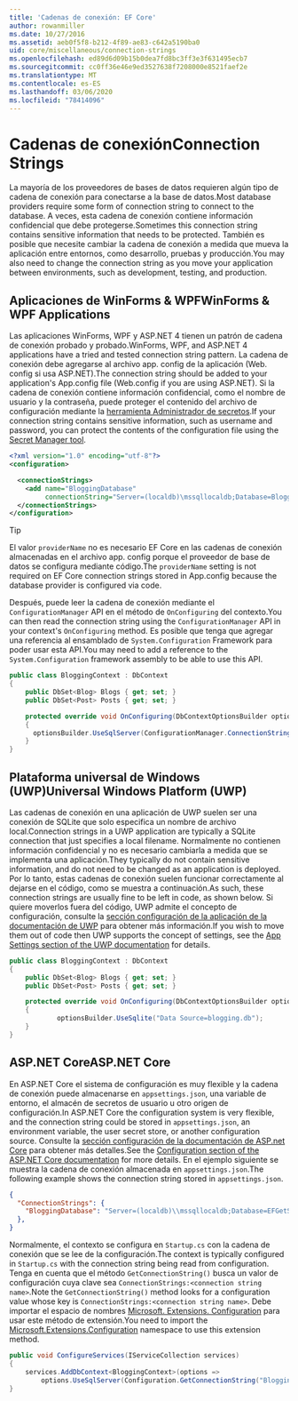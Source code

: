 ```yaml
---
title: 'Cadenas de conexión: EF Core'
author: rowanmiller
ms.date: 10/27/2016
ms.assetid: aeb0f5f8-b212-4f89-ae83-c642a5190ba0
uid: core/miscellaneous/connection-strings
ms.openlocfilehash: ed89d6d09b15b0dea7fd8bc3ff3e3f631495ecb7
ms.sourcegitcommit: cc0ff36e46e9ed3527638f7208000e8521faef2e
ms.translationtype: MT
ms.contentlocale: es-ES
ms.lasthandoff: 03/06/2020
ms.locfileid: "78414096"
---
```

# <a name="connection-strings"></a><span data-ttu-id="85491-102">Cadenas de conexión</span><span class="sxs-lookup"><span data-stu-id="85491-102">Connection Strings</span></span>

<span data-ttu-id="85491-103">La mayoría de los proveedores de bases de datos requieren algún tipo de cadena de conexión para conectarse a la base de datos.</span><span class="sxs-lookup"><span data-stu-id="85491-103">Most database providers require some form of connection string to connect to the database.</span></span> <span data-ttu-id="85491-104">A veces, esta cadena de conexión contiene información confidencial que debe protegerse.</span><span class="sxs-lookup"><span data-stu-id="85491-104">Sometimes this connection string contains sensitive information that needs to be protected.</span></span> <span data-ttu-id="85491-105">También es posible que necesite cambiar la cadena de conexión a medida que mueva la aplicación entre entornos, como desarrollo, pruebas y producción.</span><span class="sxs-lookup"><span data-stu-id="85491-105">You may also need to change the connection string as you move your application between environments, such as development, testing, and production.</span></span>

## <a name="winforms--wpf-applications"></a><span data-ttu-id="85491-106">Aplicaciones de WinForms & WPF</span><span class="sxs-lookup"><span data-stu-id="85491-106">WinForms & WPF Applications</span></span>

<span data-ttu-id="85491-107">Las aplicaciones WinForms, WPF y ASP.NET 4 tienen un patrón de cadena de conexión probado y probado.</span><span class="sxs-lookup"><span data-stu-id="85491-107">WinForms, WPF, and ASP.NET 4 applications have a tried and tested connection string pattern.</span></span> <span data-ttu-id="85491-108">La cadena de conexión debe agregarse al archivo app. config de la aplicación (Web. config si usa ASP.NET).</span><span class="sxs-lookup"><span data-stu-id="85491-108">The connection string should be added to your application's App.config file (Web.config if you are using ASP.NET).</span></span> <span data-ttu-id="85491-109">Si la cadena de conexión contiene información confidencial, como el nombre de usuario y la contraseña, puede proteger el contenido del archivo de configuración mediante la [herramienta Administrador de secretos](https://docs.microsoft.com/aspnet/core/security/app-secrets#secret-manager).</span><span class="sxs-lookup"><span data-stu-id="85491-109">If your connection string contains sensitive information, such as username and password, you can protect the contents of the configuration file using the [Secret Manager tool](https://docs.microsoft.com/aspnet/core/security/app-secrets#secret-manager).</span></span>

``` xml
<?xml version="1.0" encoding="utf-8"?>
<configuration>

  <connectionStrings>
    <add name="BloggingDatabase"
         connectionString="Server=(localdb)\mssqllocaldb;Database=Blogging;Trusted_Connection=True;" />
  </connectionStrings>
</configuration>
```

> [!TIP]  
> <span data-ttu-id="85491-110">El valor `providerName` no es necesario EF Core en las cadenas de conexión almacenadas en el archivo app. config porque el proveedor de base de datos se configura mediante código.</span><span class="sxs-lookup"><span data-stu-id="85491-110">The `providerName` setting is not required on EF Core connection strings stored in App.config because the database provider is configured via code.</span></span>

<span data-ttu-id="85491-111">Después, puede leer la cadena de conexión mediante el `ConfigurationManager` API en el método de `OnConfiguring` del contexto.</span><span class="sxs-lookup"><span data-stu-id="85491-111">You can then read the connection string using the `ConfigurationManager` API in your context's `OnConfiguring` method.</span></span> <span data-ttu-id="85491-112">Es posible que tenga que agregar una referencia al ensamblado de `System.Configuration` Framework para poder usar esta API.</span><span class="sxs-lookup"><span data-stu-id="85491-112">You may need to add a reference to the `System.Configuration` framework assembly to be able to use this API.</span></span>

``` csharp
public class BloggingContext : DbContext
{
    public DbSet<Blog> Blogs { get; set; }
    public DbSet<Post> Posts { get; set; }

    protected override void OnConfiguring(DbContextOptionsBuilder optionsBuilder)
    {
      optionsBuilder.UseSqlServer(ConfigurationManager.ConnectionStrings["BloggingDatabase"].ConnectionString);
    }
}
```

## <a name="universal-windows-platform-uwp"></a><span data-ttu-id="85491-113">Plataforma universal de Windows (UWP)</span><span class="sxs-lookup"><span data-stu-id="85491-113">Universal Windows Platform (UWP)</span></span>

<span data-ttu-id="85491-114">Las cadenas de conexión en una aplicación de UWP suelen ser una conexión de SQLite que solo especifica un nombre de archivo local.</span><span class="sxs-lookup"><span data-stu-id="85491-114">Connection strings in a UWP application are typically a SQLite connection that just specifies a local filename.</span></span> <span data-ttu-id="85491-115">Normalmente no contienen información confidencial y no es necesario cambiarla a medida que se implementa una aplicación.</span><span class="sxs-lookup"><span data-stu-id="85491-115">They typically do not contain sensitive information, and do not need to be changed as an application is deployed.</span></span> <span data-ttu-id="85491-116">Por lo tanto, estas cadenas de conexión suelen funcionar correctamente al dejarse en el código, como se muestra a continuación.</span><span class="sxs-lookup"><span data-stu-id="85491-116">As such, these connection strings are usually fine to be left in code, as shown below.</span></span> <span data-ttu-id="85491-117">Si quiere moverlos fuera del código, UWP admite el concepto de configuración, consulte la [sección configuración de la aplicación de la documentación de UWP](https://docs.microsoft.com/windows/uwp/app-settings/store-and-retrieve-app-data) para obtener más información.</span><span class="sxs-lookup"><span data-stu-id="85491-117">If you wish to move them out of code then UWP supports the concept of settings, see the [App Settings section of the UWP documentation](https://docs.microsoft.com/windows/uwp/app-settings/store-and-retrieve-app-data) for details.</span></span>

``` csharp
public class BloggingContext : DbContext
{
    public DbSet<Blog> Blogs { get; set; }
    public DbSet<Post> Posts { get; set; }

    protected override void OnConfiguring(DbContextOptionsBuilder optionsBuilder)
    {
            optionsBuilder.UseSqlite("Data Source=blogging.db");
    }
}
```

## <a name="aspnet-core"></a><span data-ttu-id="85491-118">ASP.NET Core</span><span class="sxs-lookup"><span data-stu-id="85491-118">ASP.NET Core</span></span>

<span data-ttu-id="85491-119">En ASP.NET Core el sistema de configuración es muy flexible y la cadena de conexión puede almacenarse en `appsettings.json`, una variable de entorno, el almacén de secretos de usuario u otro origen de configuración.</span><span class="sxs-lookup"><span data-stu-id="85491-119">In ASP.NET Core the configuration system is very flexible, and the connection string could be stored in `appsettings.json`, an environment variable, the user secret store, or another configuration source.</span></span> <span data-ttu-id="85491-120">Consulte la [sección configuración de la documentación de ASP.net Core](https://docs.asp.net/en/latest/fundamentals/configuration.html) para obtener más detalles.</span><span class="sxs-lookup"><span data-stu-id="85491-120">See the [Configuration section of the ASP.NET Core documentation](https://docs.asp.net/en/latest/fundamentals/configuration.html) for more details.</span></span> <span data-ttu-id="85491-121">En el ejemplo siguiente se muestra la cadena de conexión almacenada en `appsettings.json`.</span><span class="sxs-lookup"><span data-stu-id="85491-121">The following example shows the connection string stored in `appsettings.json`.</span></span>

``` json
{
  "ConnectionStrings": {
    "BloggingDatabase": "Server=(localdb)\\mssqllocaldb;Database=EFGetStarted.ConsoleApp.NewDb;Trusted_Connection=True;"
  },
}
```

<span data-ttu-id="85491-122">Normalmente, el contexto se configura en `Startup.cs` con la cadena de conexión que se lee de la configuración.</span><span class="sxs-lookup"><span data-stu-id="85491-122">The context is typically configured in `Startup.cs` with the connection string being read from configuration.</span></span> <span data-ttu-id="85491-123">Tenga en cuenta que el método `GetConnectionString()` busca un valor de configuración cuya clave sea `ConnectionStrings:<connection string name>`.</span><span class="sxs-lookup"><span data-stu-id="85491-123">Note the `GetConnectionString()` method looks for a configuration value whose key is `ConnectionStrings:<connection string name>`.</span></span> <span data-ttu-id="85491-124">Debe importar el espacio de nombres [Microsoft. Extensions. Configuration](https://docs.microsoft.com/dotnet/api/microsoft.extensions.configuration) para usar este método de extensión.</span><span class="sxs-lookup"><span data-stu-id="85491-124">You need to import the [Microsoft.Extensions.Configuration](https://docs.microsoft.com/dotnet/api/microsoft.extensions.configuration) namespace to use this extension method.</span></span>

``` csharp
public void ConfigureServices(IServiceCollection services)
{
    services.AddDbContext<BloggingContext>(options =>
        options.UseSqlServer(Configuration.GetConnectionString("BloggingDatabase")));
}
```
